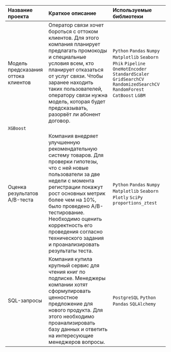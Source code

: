 | Название проекта | Краткое описание | Используемые библиотеки |
| :-------------------- | :--------------------- |:---------------------------|
| Модель предсказания оттока клиентов | Оператор связи хочет бороться с оттоком клиентов. Для этого компания планирует предлагать промокоды и специальные условия всем, кто планирует отказаться от услуг связи. Чтобы заранее находить таких пользователей, оператору связи нужна модель, которая будет предсказывать, разорвёт ли абонент договор.   | `Python`  `Pandas`  `Numpy`  `Matplotlib`  `Seaborn`  `Phik`  `Pipeline`  `OneHotEncoder`  `StandardScaler`  `GridSearchCV`  `RandomizedSearchCV`  `RandomForest`  `CatBoost`  `LGBM` 
 `XGBoost` |
| Оценка результатов A/B-теста | Компания внедряет улучшенную рекомендательную систему товаров. Для проверки гипотезы, что с ней новые пользователи за две недели с момента регистрации покажут рост основных метрик более чем на 10%, было проведено А/В-тестирование. Необходимо оценить корректность его проведения согласно технического задания и проанализировать результаты теста.  |  `Python`  `Pandas`  `Numpy`  `Matplotlib`  `Seaborn`  `Plotly`  `SciPy`  `proportions_ztest` |
| SQL-запросы  | Компания купила крупный сервис для чтения книг по подписке. Менеджеры компании хотят сформулировать ценностное предложение для нового продукта. Для этого необходимо проанализировать базу данных и ответить на интересующие менеджеров вопросы.   | `PostgreSQL`  `Python`  `Pandas`  `SQLAlchemy`  |
